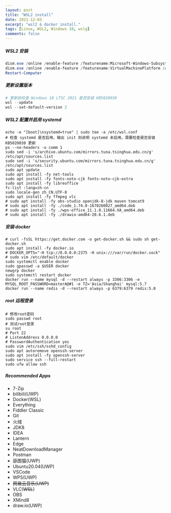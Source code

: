 ```yaml
---
layout: post
title: "WSL2 install"
date: 2021-12-03
excerpt: "wsl2 & docker install."
tags: [Linux, WSL2, Windows 10, wslg]
comments: false
---
```


##### WSL2 安装

```powershell
dism.exe /online /enable-feature /featurename:Microsoft-Windows-Subsystem-Linux /all /norestart
dism.exe /online /enable-feature /featurename:VirtualMachinePlatform /all /norestart
Restart-Computer
```

##### 更新设置版本

```powershell
# 更新前检查 Windows 10 LTSC 2021 是否安装 KB5020030
wsl --update
wsl --set-default-version 2
```

##### WSL2 配置并启用 systemd

```shell
echo -e "[boot]\nsystemd=true" | sudo tee -a /etc/wsl.conf
# 检查 systemd 是否启用，输出 init 则说明 systemd 未启用，需要检查是否安装 KB5020030 更新
ps --no-headers -o comm 1
sudo sed -i 's/archive.ubuntu.com/mirrors.tuna.tsinghua.edu.cn/g' /etc/apt/sources.list
sudo sed -i 's/security.ubuntu.com/mirrors.tuna.tsinghua.edu.cn/g' /etc/apt/sources.list
sudo apt update
sudo apt install -fy net-tools
sudo apt install -fy fonts-noto-cjk fonts-noto-cjk-extra
sudo apt install -fy libreoffice
fc-list :lang=zh-cn
sudo locale-gen zh_CN.UTF-8
sudo apt install -fy ffmpeg vlc
# sudo apt install -fy obs-studio openjdk-8-jdk maven tomcat9
# sudo apt install -fy ./code_1.74.0-1670260027_amd64.deb
# sudo apt install -fy ./wps-office_11.1.0.11664.XA_amd64.deb
# sudo apt install -fy ./drawio-amd64-20.6.1.deb
```

##### 安装 docker

```shell
# curl -fsSL https://get.docker.com -o get-docker.sh && sudo sh get-docker.sh
sudo apt install -fy docker.io
# DOCKER_OPTS="-H tcp://0.0.0.0:2375 -H unix:///var/run/docker.sock"
# sudo vim /etc/default/docker
sudo systemctl enable docker
sudo gpasswd -a $USER docker
newgrp docker
sudo systemctl restart docker
docker run --name mysql -d --restart always -p 3306:3306 -e MYSQL_ROOT_PASSWORD=masterA@#1 -e TZ='Asia/Shanghai' mysql:5.7
docker run --name redis -d --restart always -p 6379:6379 redis:5.0
```

##### root 远程登录

```shell
# 修改root密码
sudo passwd root
# 测试root登录
su root
# Port 22
# ListenAddress 0.0.0.0
# PasswordAuthentication yes
sudo vim /etc/ssh/sshd_config
sudo apt autoremove openssh-server
sudo apt install -fy openssh-server
sudo service ssh --full-restart
sudo ufw allow ssh
```

##### Recommended Apps

- 7-Zip
- bilibili(UWP)
- Docker(WSL)
- Everything
- Fiddler Classic
- Git
- 火绒
- JDK8
- IDEA
- Lantern
- Edge
- NeatDownloadManager
- Postman
- 舔图猫(UWP)
- Ubuntu20.04(UWP)
- VSCode
- WPS(UWP)
- ~~网易云音乐(UWP)~~
- VLC(~~WSL~~)
- OBS
- XMind8
- draw.io(UWP)
